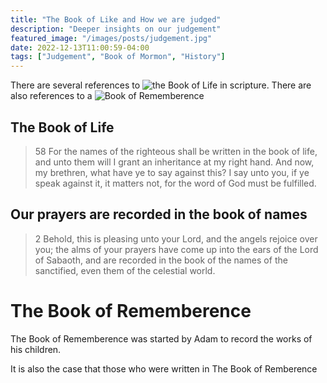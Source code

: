 ```yaml
---
title: "The Book of Like and How we are judged"
description: "Deeper insights on our judgement"
featured_image: "/images/posts/judgement.jpg"
date: 2022-12-13T11:00:59-04:00
tags: ["Judgement", "Book of Mormon", "History"]
---
```




There are several references to ![the Book of Life](https://www.churchofjesuschrist.org/study/scriptures/gs/book-of-life?lang=eng) in scripture. There are also references to a ![Book of Rememberence](https://www.churchofjesuschrist.org/study/scriptures/gs/book-of-remembrance?lang=eng)


## The Book of Life

> 58 For the names of the righteous shall be written in the book of life, and unto them will I grant an inheritance at my right hand. And now, my brethren, what have ye to say against this? I say unto you, if ye speak against it, it matters not, for the word of God must be fulfilled.


## Our prayers are recorded in the book of names


> 2 Behold, this is pleasing unto your Lord, and the angels rejoice over you; the alms of your prayers have come up into the ears of the Lord of Sabaoth, and are recorded in the book of the names of the sanctified, even them of the celestial world.


# The Book of Rememberence

The Book of Rememberence was started by Adam to record the works of his children. 

It is also the case that those who were written in The Book of Remberence


